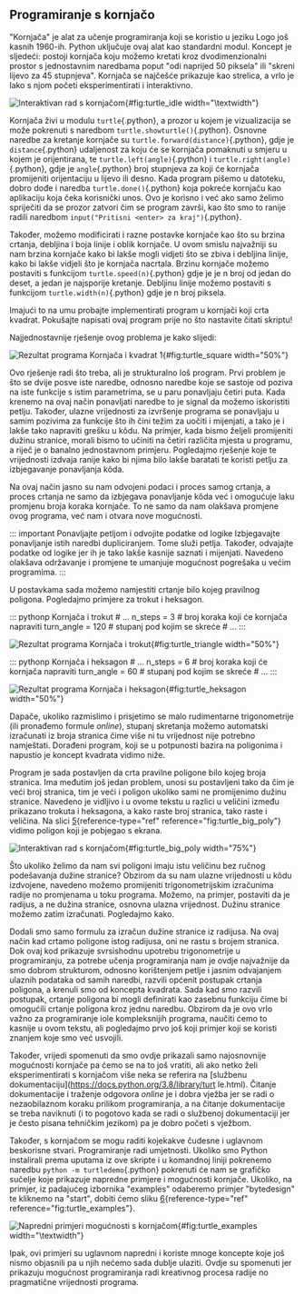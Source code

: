 ## Programiranje s kornjačo

\"Kornjača\" je alat za učenje programiranja koji se koristio u jeziku
Logo još kasnih 1960-ih. Python uključuje ovaj alat kao standardni
modul. Koncept je sljedeći: postoji kornjača koju možemo kretati kroz
dvodimenzionalni prostor s jednostavnim naredbama poput \"odi naprijed
50 piksela\" ili \"skreni lijevo za 45 stupnjeva\". Kornjača se najčešće
prikazuje kao strelica, a vrlo je lako s njom početi eksperimentirati i
interaktivno.

![Interaktivan rad s kornjačom](turtle_idle){#fig:turtle_idle
width="\\textwidth"}

Kornjača živi u modulu `turtle`{.python}, a prozor u kojem je
vizualizacija se može pokrenuti s naredbom
`turtle.showturtle()`{.python}. Osnovne naredbe za kretanje kornjače su
`turtle.forward(distance)`{.python}, gdje je `distance`{.python}
udaljenost za koju će se kornjača pomaknuti u smjeru u kojem je
orijentirana, te `turtle.left(angle)`{.python} i
`turtle.right(angle)`{.python}, gdje je `angle`{.python} broj stupnjeva
za koji će kornjača promijeniti orijentaciju u lijevo ili desno. Kada
program pišemo u datoteku, dobro dođe i naredba `turtle.done()`{.python}
koja pokreće kornjaču kao aplikaciju koja čeka korisnički unos. Ovo je
korisno i već ako samo želimo spriječiti da se prozor zatvori čim se
program završi, kao što smo to ranije radili naredbom
`input("Pritisni <enter> za kraj")`{.python}.

Također, možemo modificirati i razne postavke kornjače kao što su brzina
crtanja, debljina i boja linije i oblik kornjače. U ovom smislu
najvažniji su nam brzina kornjače kako bi lakše mogli vidjeti što se
zbiva i debljina linije, kako bi lakše vidjeli što je kornjača nacrtala.
Brzinu kornjače možemo postaviti s funkcijom `turtle.speed(n)`{.python}
gdje je je n broj od jedan do deset, a jedan je najsporije kretanje.
Debljinu linije možemo postaviti s funkcijom `turtle.width(n)`{.python}
gdje je n broj piksela.

Imajući to na umu probajte implementirati program u kornjači koji crta
kvadrat. Pokušajte napisati ovaj program prije no što nastavite čitati
skriptu!

Najjednostavnije rješenje ovog problema je kako slijedi:

![Rezultat programa Kornjača i kvadrat
1](turtle_square){#fig:turtle_square width="50%"}

Ovo rješenje radi što treba, ali je strukturalno loš program. Prvi
problem je što se dvije posve iste naredbe, odnosno naredbe koje se
sastoje od poziva na iste funkcije s istim parametrima, se u paru
ponavljaju četiri puta. Kada krenemo na ovaj način ponavljati naredbe to
je signal da možemo iskoristiti petlju. Također, ulazne vrijednosti za
izvršenje programa se ponavljaju u samim pozivima za funkcije što ih
čini težim za uočiti i mijenjati, a tako je i lakše tako napraviti
grešku u kôdu. Na primjer, kada bismo željeli promijeniti dužinu
stranice, morali bismo to učiniti na četiri različita mjesta u programu,
a riječ je o banalno jednostavnom primjeru. Pogledajmo rješenje koje te
vrijednosti izdvaja ranije kako bi njima bilo lakše baratati te koristi
petlju za izbjegavanje ponavljanja kôda.

Na ovaj način jasno su nam odvojeni podaci i proces samog crtanja, a
proces crtanja ne samo da izbjegava ponavljanje kôda već i omogućuje
laku promjenu broja koraka kornjače. To ne samo da nam olakšava promjene
ovog programa, već nam i otvara nove mogućnosti.

::: important
Ponavljajte petljom i odvojite podatke od logike Izbjegavajte
ponavljanje istih naredbi dupliciranjem. Tome služi petlja. Također,
odvajajte podatke od logike jer ih je tako lakše kasnije saznati i
mijenjati. Navedeno olakšava održavanje i promjene te umanjuje mogućnost
pogrešaka u većim programima.
:::

U postavkama sada možemo namjestiti crtanje bilo kojeg pravilnog
poligona. Pogledajmo primjere za trokut i heksagon.

::: pythonp
Kornjača i trokut \# \... n_steps = 3 \# broj koraka koji će kornjača
napraviti turn_angle = 120 \# stupanj pod kojim se skreće \# \...
:::

![Rezultat programa Kornjača i
trokut](turtle_triangle){#fig:turtle_triangle width="50%"}

::: pythonp
Kornjača i heksagon \# \... n_steps = 6 \# broj koraka koji će kornjača
napraviti turn_angle = 60 \# stupanj pod kojim se skreće \# \...
:::

![Rezultat programa Kornjača i
heksagon](turtle_hex){#fig:turtle_heksagon width="50%"}

Dapače, ukoliko razmislimo i prisjetimo se malo rudimentarne
trigonometrije (ili pronađemo formule *online*), stupanj skretanja
možemo automatski izračunati iz broja stranica čime više ni tu
vrijednost nije potrebno namještati. Dorađeni program, koji se u
potpunosti bazira na poligonima i napustio je koncept kvadrata vidimo
niže.

Program je sada postavljen da crta pravilne poligone bilo kojeg broja
stranica. Ima međutim još jedan problem, unosi su postavljeni tako da
čim je veći broj stranica, tim je veći i poligon ukoliko sami ne
promijenimo dužinu stranice. Navedeno je vidljivo i u ovome tekstu u
razlici u veličini između prikazano trokuta i heksagona, a kako raste
broj stranica, tako raste i veličina. Na slici
[5](#fig:turtle_big_poly){reference-type="ref"
reference="fig:turtle_big_poly"} vidimo poligon koji je pobjegao s
ekrana.

![Interaktivan rad s kornjačom](turtle_big_poly){#fig:turtle_big_poly
width="75%"}

Što ukoliko želimo da nam svi poligoni imaju istu veličinu bez ručnog
podešavanja dužine stranice? Obzirom da su nam ulazne vrijednosti u kôdu
izdvojene, navedeno možemo promijeniti trigonometrijskim izračunima
radije no promjenama u toku programa. Možemo, na primjer, postaviti da
je radijus, a ne dužina stranice, osnovna ulazna vrijednost. Dužinu
stranice možemo zatim izračunati. Pogledajmo kako.

Dodali smo samo formulu za izračun dužine stranice iz radijusa. Na ovaj
način kad crtamo poligone istog radijusa, oni ne rastu s brojem
stranica. Dok ovaj kod prikazuje svrsishodnu upotrebu trigonometrije u
programiranju, za potrebe učenja programiranja nam je ovdje najvažnije
da smo dobrom strukturom, odnosno korištenjem petlje i jasnim odvajanjem
ulaznih podataka od samih naredbi, razvili općenit postupak crtanja
poligona, a krenuli smo od koncepta kvadrata. Sada kad smo razvili
postupak, crtanje poligona bi mogli definirati kao zasebnu funkciju čime
bi omogućili crtanje poligona kroz jednu naredbu. Obzirom da je ovo vrlo
važno za programiranje iole kompleksnijih programa, naučiti ćemo to
kasnije u ovom tekstu, ali pogledajmo prvo još koji primjer koji se
koristi znanjem koje smo već usvojili.

Također, vrijedi spomenuti da smo ovdje prikazali samo najosnovnije
mogućnosti kornjače pa ćemo se na to još vratiti, ali ako netko želi
eksperimentirati s kornjačom više neka se referira na [službenu
dokumentaciju](https://docs.python.org/3.8/library/turt le.html).
Čitanje dokumentacije i traženje odgovora *online* je i dobra vježba jer
se radi o nezaobilaznom koraku prilikom programiranja, a na čitanje
dokumentacije se treba naviknuti (i to pogotovo kada se radi o službenoj
dokumentaciji jer je često pisana tehničkim jezikom) pa je dobro početi
s vježbom.

Također, s kornjačom se mogu raditi kojekakve čudesne i uglavnom
beskorisne stvari. Programiranje radi umjetnosti. Ukoliko smo Python
instalirali prema uputama iz ove skripte i u komandnoj liniji pokrenemo
naredbu `python -m turtledemo`{.python} pokrenuti će nam se grafičko
sučelje koje prikazuje napredne primjere i mogućnosti kornjače. Ukoliko,
na primjer, iz padajućeg izbornika \"examples\" odaberemo primjer
\"bytedesign\" te kliknemo na \"start\", dobiti ćemo sliku
[6](#fig:turtle_examples){reference-type="ref"
reference="fig:turtle_examples"}.

![Napredni primjeri mogućnosti s
kornjačom](turtle_examples){#fig:turtle_examples width="\\textwidth"}

Ipak, ovi primjeri su uglavnom napredni i koriste mnoge koncepte koje
još nismo objasnili pa u njih nećemo sada dublje ulaziti. Ovdje su
spomenuti jer prikazuju mogućnost programiranja radi kreativnog procesa
radije no pragmatične vrijednosti programa.
